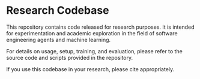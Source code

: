 # Research Codebase

This repository contains code released for research purposes. It is intended for experimentation and academic exploration in the field of software engineering agents and machine learning.

For details on usage, setup, training, and evaluation, please refer to the source code and scripts provided in the repository.

If you use this codebase in your research, please cite appropriately.

